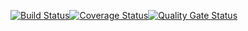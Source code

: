 [![Build Status](https://travis-ci.org/NikitaZhidov/LRSecond.svg?branch=master)](https://travis-ci.org/NikitaZhidov/LRSecond)[![Coverage Status](https://coveralls.io/repos/github/NikitaZhidov/LRSecond/badge.svg?branch=master)](https://coveralls.io/github/NikitaZhidov/LRSecond?branch=master)[![Quality Gate Status](https://sonarcloud.io/api/project_badges/measure?project=NikitaZhidov_LRSecond&metric=alert_status)](https://sonarcloud.io/dashboard?id=NikitaZhidov_LRSecond)